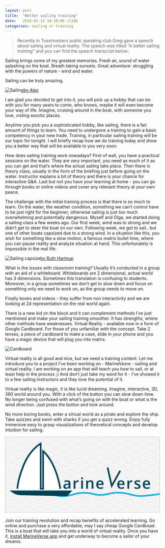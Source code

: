 ```yaml
---
layout: post
title:  "Better sailing training"
date:   2016-02-15 18:30:00 +1100
categories: sailing vr training
---
```


> Recently in Toastmasters public speaking club Greg gave a speech about sailing and virtual reality. The speech was titled "A better sailing training" and you can find the speech transcript below:

Sailing brings some of my greatest memories. Fresh air, sound of water splashing on the boat. Breath taking  sunsets.  Great adventure: struggling with the powers of nature - wind and water.

Sailing can be truly amazing.

![Sailing](http://c2.staticflickr.com/8/7449/10223491246_d5ed38fd60_k.jpg)[by Alex](https://www.flickr.com/photos/14625546@N00/10223491246/in/photolist-gzq4Ls-qHKooh-oLAikB-fnsaKv-4X1gU5-8qKV6J-NsbV8-mRQAsv-ppBPSi-r5PTMm-qNjGg5-xFQ3z3-7v7GDt-y7YQ5w-huNDWB-j2UtY-oGHxrF-fEY5jp-rN9j4V-6NRUd8-aB8dgE-vtL5wY-q97GEZ-716EYp-auSXyx-oAMwWj-orpGLe-pJCBVG-eawCRU-dAvwRB-aWdywt-huNDBP-8LazAF-pqUAPr-pJjLS4-5fwqNe-6Es921-owAiyo-qFtYde-a6C7V8-qNtYrH-qNm78y-2XZCvR-oMGNFo-hJ8tCX-9w4tPU-9eXiiY-6fM2Lp-airbAx-oEZcA4)

<!--more-->

I am glad you decided to get into it, you will pick up a hobby that can be with you for many years to come, who knows, maybe it will even become your way of life. Imagine, cruising around in the boat, with someone you love, visting exoctic places.

Anytime you pick you a sophisticated hobby, like sailing, there is a fair amount of things to learn. You need to undergone a training to gain a basic competency in your new trade. Training, in particular sailing training will be our topic for tonight. I will briefly recap how we do training today and show you a better way that will be available to you very soon.

How does sailing training work nowadays? First of wall, you have a practical sessions on the water. They are very important, you need as much of it as you can get and that’s where the actual sailing take place. Then there is theory class, usually in the form of the briefing just before going on the water. Instructor explains a bit of theory and there is your chance for interactive Q&A. Last but not you have your learning at home - you can go through books or online videos and cover any relevant theory at your own peace.

The challenge with the initial training process is that there is so much to learn. On the water, the weather condition, something we can’t control have to be just right for the beginner, otherwise sailing is just too much overwhelming and potentially dangerous. Myself and Olga, we started doing a sailing class a few weeks ago. Our first week, wind was to strong and we didn’t get to steer the boat on our own. Following week, we got to sail.. but one of other boats capsized due to a strong wind. In a situation like this, you wish for something like a slow motion, a famous matrix bullet time, where you can pause reality and analyze situation at hand. This unfortunately is impossible in the real life.

![Sailing capsize](http://c1.staticflickr.com/1/55/156574021_6cc056e100_b.jpg)[by Ruth Hartnup](https://www.flickr.com/photos/ruthanddave/156574021/in/photolist-6WGPiC-3PHXJb-5NkMpY-bhbsXR-eQu16-Ns48Q-3PDE3D-3PHZRo-3PHQeq-3PDGBa-ehBv6-otFKRG-paatxo-q4SfPf-pmFL7F-hNPjt-acwpY2-ae9P8G-wrzT-mqsZRv-ae73g6-e5AmNU-bLM5Jn-4y7QUk-4TR1Db-ae9PVU-ae74b4-ae722B-ae73KF-ae74DM-ae9NAY-ae9Qm7-q6WZ7F-paasGf-q6WYYp-q6WZGP-paasiE-Cn7qf3-j3mtPK-q6XfrD-padbUX-pPyE9o-paasM5-pPBsDW-q6MhQc-7X1JUn-5ts17d-nCjTxK-5trZxW-m4cfu)

What is the issues with classroom training? Usually it’s conducted in a group with an aid of a whiteboard. Whiteboards are 2 dimensional, actual world has 3 dimensions. Sometimes this translation is confusing to students. Moreover, in a group sometimes we don’t get to slow down and focus on something only we need to work on, as the group needs to move on.

Finally books and videos - they suffer from non interactivity and we are looking at 2d representation on the real world again.

There is a new kid on the block and it can complement methods I’ve just mentioned and make your sailing training smoother. It has strengths, where other methods have weaknesses. Virtual Reality - available now in a form of Google Cardboard. For those of you unfamiliar with the concept. Take 2 lenses, a piece of cardboard to make a case, slide in your phone and you have a magic device that will plug you into matrix.

![Cardboard](https://developers.google.com/cardboard/images/one-cardboard.png
)

Virtual reality is all good and nice, but we need a training content. Let me introduce you to a project I’ve been working on - MarineVesre - sailing and virtual reality. I am working on an app that will teach you how to sail, or at least help in the process ;) And don’t just take my word for it - I’ve showed it to a few sailing instructors and they love the potential of it.

Virtual reality is like magic, it is like lucid dreaming. Imagine, interactive, 3D, 360 world around you. With a click of the button you can slow down time. No longer being confused with what’s going on with the boat or what is the wind direction. Just press the button and look around.

No more boring books, enter a virtual world as a pirate and explore the ship. Take quizzes and  swim with sharks if you get a quizz wrong. Enjoy fully immersive easy to grasp visualizations of theoretical concepts and develop intuition for sailing.

![MarineVerse](/assets/banner.png)

Join our training revolution and recap benefits of accelerated learning. Go online and purchase a very affordable, may I say cheap Google Cardboad. This is a boat that will take you into a world of virtual reality. Once you have it, [install MarineVerse app](https://play.google.com/store/search?q=marineverse) and get underway to become a sailor of your dreams.

